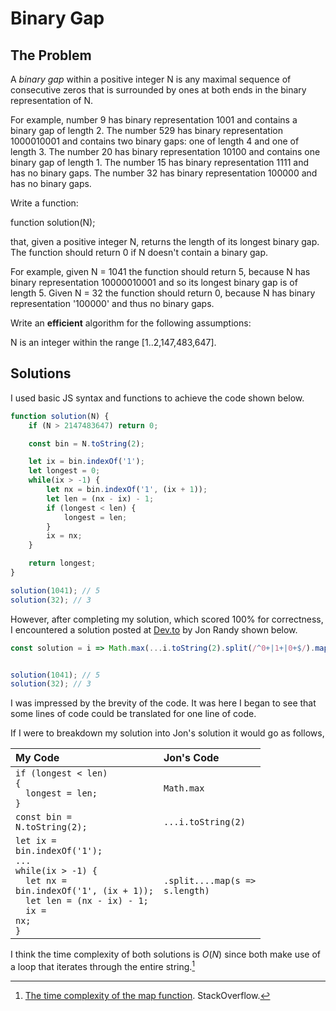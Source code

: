 # Binary Gap

## The Problem

A _binary gap_ within a positive integer N is any maximal sequence of consecutive zeros that is surrounded by ones at both ends in the binary representation of N.

For example, number 9 has binary representation 1001 and contains a binary gap of length 2. The number 529 has binary representation 1000010001 and contains two binary gaps: one of length 4 and one of length 3. The number 20 has binary representation 10100 and contains one binary gap of length 1. The number 15 has binary representation 1111 and has no binary gaps. The number 32 has binary representation 100000 and has no binary gaps.

Write a function:

function solution(N);

that, given a positive integer N, returns the length of its longest binary gap. The function should return 0 if N doesn't contain a binary gap.

For example, given N = 1041 the function should return 5, because N has binary representation 10000010001 and so its longest binary gap is of length 5. Given N = 32 the function should return 0, because N has binary representation '100000' and thus no binary gaps.

Write an **efficient** algorithm for the following assumptions:

N is an integer within the range [1..2,147,483,647].

## Solutions

I used basic JS syntax and functions to achieve the code shown below.

```js
function solution(N) {
    if (N > 2147483647) return 0;

    const bin = N.toString(2);

    let ix = bin.indexOf('1');
    let longest = 0;
    while(ix > -1) {
        let nx = bin.indexOf('1', (ix + 1));
        let len = (nx - ix) - 1;
        if (longest < len) {
            longest = len;
        }
        ix = nx;
    }

    return longest;
}

solution(1041); // 5
solution(32); // 3
```

However, after completing my solution, which scored 100% for correctness, I encountered a solution posted at [Dev.to](https://dev.to/_algowhacks/solving-for-binary-gap-using-javascript-a1p) by Jon Randy shown below.

```js
const solution = i => Math.max(...i.toString(2).split(/^0+|1+|0+$/).map(s => s.length));


solution(1041); // 5
solution(32); // 3
```

I was impressed by the brevity of the code. It was here I began to see that some lines of code could be translated for one line of code.

If I were to breakdown my solution into Jon's solution it would go as follows,

| My Code                                                                   | Jon's Code            |
|:--------------------------------------------------------------------------|:----------------------|
| <code>if (longest < len) {<br />&nbsp;&nbsp;longest = len;<br />}</code>  | `Math.max`            |
| <code>const bin = N.toString(2);</code>                                   | `...i.toString(2)`    |
| <code>let ix = bin.indexOf('1');<br />...<br />while(ix > -1) {<br />&nbsp;&nbsp;let nx = bin.indexOf('1', (ix + 1));<br />&nbsp;&nbsp;let len = (nx - ix) - 1;<br />&nbsp;&nbsp;ix = nx;<br />}</code> | <code>.split....map(s => s.length)</code> |

I think the time complexity of both solutions is $O(N)$ since both make use of a loop that iterates through the entire string.[^1]

[^1]: [The time complexity of the map function](https://stackoverflow.com/questions/50244343/the-time-complexity-of-the-map-function#:~:text=Array.,complexity%20of%20O(n).). StackOverflow.